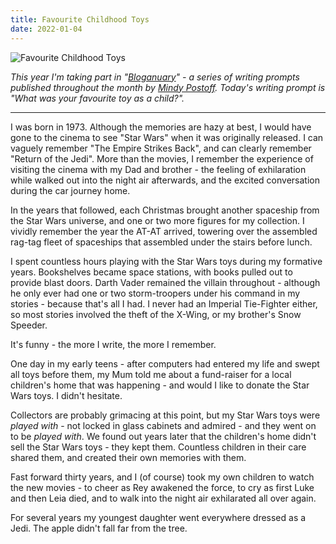 ```yaml
---
title: Favourite Childhood Toys
date: 2022-01-04
---
```


![Favourite Childhood Toys](https://source.unsplash.com/LuQ2ex5HY3c/1600x900)

*This year I'm taking part in "[Bloganuary](https://bloganuary.wordpress.com/)" - a series of writing prompts published throughout the month by [Mindy Postoff](https://bloganuary.wordpress.com/author/mindywoothemes/). Today's writing prompt is "What was your favourite toy as a child?".*

---

I was born in 1973. Although the memories are hazy at best, I would have gone to the cinema to see "Star Wars" when it was originally released. I can vaguely remember "The Empire Strikes Back", and can clearly remember "Return of the Jedi". More than the movies, I remember the experience of visiting the cinema with my Dad and brother - the feeling of exhilaration while walked out into the night air afterwards, and the excited conversation during the car journey home.

In the years that followed, each Christmas brought another spaceship from the Star Wars universe, and one or two more figures for my collection. I vividly remember the year the AT-AT arrived, towering over the assembled rag-tag fleet of spaceships that assembled under the stairs before lunch.

I spent countless hours playing with the Star Wars toys during my formative years. Bookshelves became space stations, with books pulled out to provide blast doors. Darth Vader remained the villain throughout - although he only ever had one or two storm-troopers under his command in my stories - because that's all I had. I never had an Imperial Tie-Fighter either, so most stories involved the theft of the X-Wing, or my brother's Snow Speeder.

It's funny - the more I write, the more I remember.

One day in my early teens - after computers had entered my life and swept all toys before them, my Mum told me about a fund-raiser for a local children's home that was happening - and would I like to donate the Star Wars toys. I didn't hesitate.

Collectors are probably grimacing at this point, but my Star Wars toys were *played with* - not locked in glass cabinets and admired - and they went on to be *played with*. We found out years later that the children's home didn't sell the Star Wars toys - they kept them. Countless children in their care shared them, and created their own memories with them.

Fast forward thirty years, and I (of course) took my own children to watch the new movies - to cheer as Rey awakened the force, to cry as first Luke and then Leia died, and to walk into the night air exhilarated all over again.

For several years my youngest daughter went everywhere dressed as a Jedi. The apple didn't fall far from the tree.

